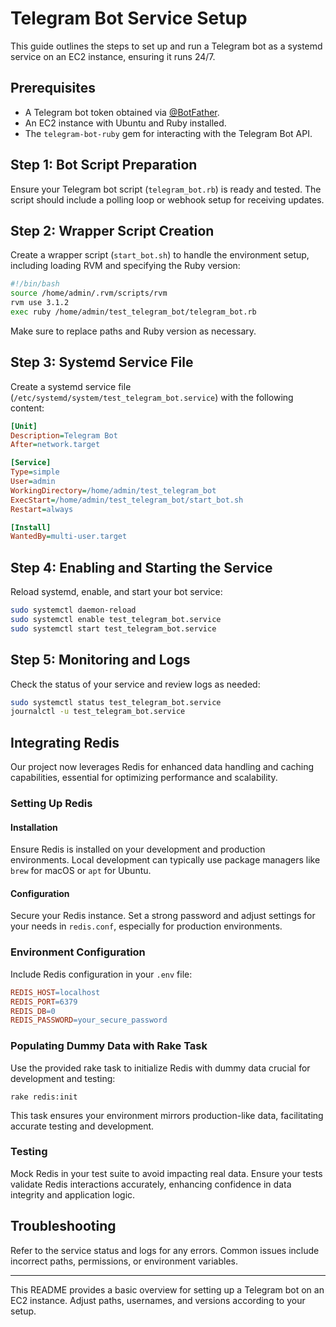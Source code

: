 
# Telegram Bot Service Setup

This guide outlines the steps to set up and run a Telegram bot as a systemd service on an EC2 instance, ensuring it runs 24/7.

## Prerequisites

- A Telegram bot token obtained via [@BotFather](https://t.me/botfather).
- An EC2 instance with Ubuntu and Ruby installed.
- The `telegram-bot-ruby` gem for interacting with the Telegram Bot API.

## Step 1: Bot Script Preparation

Ensure your Telegram bot script (`telegram_bot.rb`) is ready and tested. The script should include a polling loop or webhook setup for receiving updates.

## Step 2: Wrapper Script Creation

Create a wrapper script (`start_bot.sh`) to handle the environment setup, including loading RVM and specifying the Ruby version:

```bash
#!/bin/bash
source /home/admin/.rvm/scripts/rvm
rvm use 3.1.2
exec ruby /home/admin/test_telegram_bot/telegram_bot.rb
```

Make sure to replace paths and Ruby version as necessary.

## Step 3: Systemd Service File

Create a systemd service file (`/etc/systemd/system/test_telegram_bot.service`) with the following content:

```ini
[Unit]
Description=Telegram Bot
After=network.target

[Service]
Type=simple
User=admin
WorkingDirectory=/home/admin/test_telegram_bot
ExecStart=/home/admin/test_telegram_bot/start_bot.sh
Restart=always

[Install]
WantedBy=multi-user.target
```

## Step 4: Enabling and Starting the Service

Reload systemd, enable, and start your bot service:

```bash
sudo systemctl daemon-reload
sudo systemctl enable test_telegram_bot.service
sudo systemctl start test_telegram_bot.service
```

## Step 5: Monitoring and Logs

Check the status of your service and review logs as needed:

```bash
sudo systemctl status test_telegram_bot.service
journalctl -u test_telegram_bot.service
```

## Integrating Redis

Our project now leverages Redis for enhanced data handling and caching capabilities, essential for optimizing performance and scalability.

### Setting Up Redis

#### Installation

Ensure Redis is installed on your development and production environments. Local development can typically use package managers like `brew` for macOS or `apt` for Ubuntu.

#### Configuration

Secure your Redis instance. Set a strong password and adjust settings for your needs in `redis.conf`, especially for production environments.

### Environment Configuration

Include Redis configuration in your `.env` file:

```makefile
REDIS_HOST=localhost
REDIS_PORT=6379
REDIS_DB=0
REDIS_PASSWORD=your_secure_password
```

### Populating Dummy Data with Rake Task

Use the provided rake task to initialize Redis with dummy data crucial for development and testing:

```shell
rake redis:init
```

This task ensures your environment mirrors production-like data, facilitating accurate testing and development.

### Testing

Mock Redis in your test suite to avoid impacting real data. Ensure your tests validate Redis interactions accurately, enhancing confidence in data integrity and application logic.


## Troubleshooting

Refer to the service status and logs for any errors. Common issues include incorrect paths, permissions, or environment variables.

---
This README provides a basic overview for setting up a Telegram bot on an EC2 instance. Adjust paths, usernames, and versions according to your setup.
